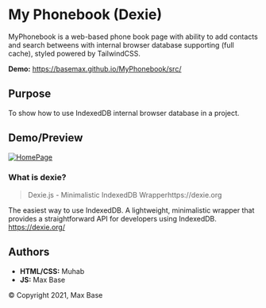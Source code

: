 # My Phonebook (Dexie)

MyPhonebook is a web-based phone book page with ability to add contacts and search betweens with internal browser database supporting (full cache), styled powered by TailwindCSS.

**Demo:** https://basemax.github.io/MyPhonebook/src/

## Purpose

To show how to use IndexedDB internal browser database in a project.

## Demo/Preview

[![HomePage](https://i.ibb.co/yXzps6r/screencapture-file-D-My-Phonebook-src-index-html-2022-01-18-21-52-08.png)](https://basemax.github.io/MyPhonebook/src/)

### What is dexie?

> Dexie.js - Minimalistic IndexedDB Wrapperhttps://dexie.org

The easiest way to use IndexedDB. A lightweight, minimalistic wrapper that provides a straightforward API for developers using IndexedDB. https://dexie.org/

## Authors

- **HTML/CSS:** Muhab
- **JS:** Max Base

© Copyright 2021, Max Base
